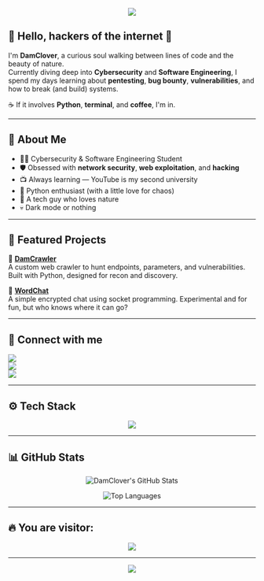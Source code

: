 <!-- Banner animado -->
<p align="center">
  <img src="https://capsule-render.vercel.app/api?type=waving&color=0d0221,240046,3c096c,5a189a,7209b7&height=180&section=header&text=DamClover&fontColor=ffffff&fontSize=40&animation=fadeIn" />
</p>

## 🌌 Hello, hackers of the internet 👾

I'm **DamClover**, a curious soul walking between lines of code and the beauty of nature.  
Currently diving deep into **Cybersecurity** and **Software Engineering**, I spend my days learning about **pentesting**, **bug bounty**, **vulnerabilities**, and how to break (and build) systems.

☕ If it involves **Python**, **terminal**, and **coffee**, I'm in.  

---

## 🧠 About Me

- 🧑‍🎓 Cybersecurity & Software Engineering Student  
- 🛡️ Obsessed with **network security**, **web exploitation**, and **hacking**
- 📺 Always learning — YouTube is my second university
- 🐍 Python enthusiast (with a little love for chaos)
- 🌿 A tech guy who loves nature  
- 💀 Dark mode or nothing

---

## 📌 Featured Projects

🚀 **[DamCrawler](https://github.com/damclover/damcrawler)**  
A custom web crawler to hunt endpoints, parameters, and vulnerabilities. Built with Python, designed for recon and discovery.

💬 **[WordChat](https://github.com/damclover/WordChat)**  
A simple encrypted chat using socket programming. Experimental and for fun, but who knows where it can go?

---

## 📡 Connect with me

<p>
  <a href="mailto:damclover@proton.me"><img src="https://img.shields.io/badge/Email-damclover@proton.me-8c52ff?style=for-the-badge&logo=protonmail&logoColor=white" /></a><br>
  <a href="https://www.instagram.com/dc.damclover" target="_blank"><img src="https://img.shields.io/badge/Instagram-DC.DamClover-6a0dad?style=for-the-badge&logo=instagram&logoColor=white" /></a><br>
  <a href="https://x.com/dc0xdamclover" target="_blank"><img src="https://img.shields.io/badge/X-dc0xdamclover-0d1117?style=for-the-badge&logo=twitter&logoColor=white" /></a><br>
</p>


---

## ⚙️ Tech Stack

<p align="center">
  <img src="https://skillicons.dev/icons?i=python,bash,linux,html,css,js" />
</p>

---

## 📊 GitHub Stats

<div align="center">

![DamClover's GitHub Stats](https://bad-apple-github-readme.vercel.app/api?username=damclover&show_icons=true&count_private=true&title_color=8c52ff&icon_color=00b3ff&bg_color=000000&text_color=ffffff&hide_border=true)

![Top Languages](https://github-readme-mwendwa.vercel.app/api/top-langs/?username=damclover&layout=compact&count_private=true&theme=radical&title_color=8c52ff)

</div>

---

## 🔥 You are visitor:

<p align="center">
  <img src="https://profile-counter.glitch.me/damclover/count.svg" />
</p>

---

<p align="center">
  <img src="https://capsule-render.vercel.app/api?type=waving&color=0d0221,240046,3c096c,5a189a,7209b7&height=100&section=footer" />
</p>
